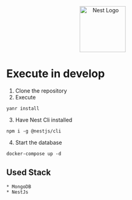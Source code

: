 <p align="center">
  <a href="http://nestjs.com/" target="blank"><img src="https://nestjs.com/img/logo-small.svg" width="120" alt="Nest Logo" /></a>
</p>

# Execute in develop

  1. Clone the repository
  2. Execute
  ```
  yanr install
  ```
  3. Have Nest Cli installed
  ```
  npm i -g @nestjs/cli
  ```
  4. Start the database
  ```
  docker-compose up -d
  ```

  ## Used Stack
    * MongoDB
    * NestJs 